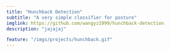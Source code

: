 ```yaml
---
title: "Hunchback Detection"
subtitle: "A very simple classifier for posture"
imglink: https://github.com/wangyz1999/hunchback-detection
description: "jajajaj"

feature: "/imgs/projects/hunchback.gif"
---
```


